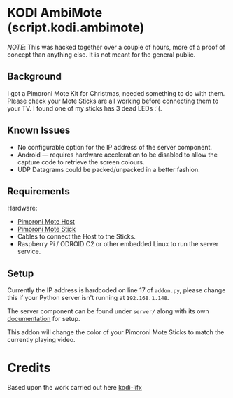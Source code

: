 # KODI AmbiMote (script.kodi.ambimote)

*NOTE*: This was hacked together over a couple of hours, more of a proof of
        concept than anything else. It is not meant for the general public.

## Background

I got a Pimoroni Mote Kit for Christmas, needed something to do with them.
Please check your Mote Sticks are all working before connecting them to your
TV. I found one of my sticks has 3 dead LEDs :'(.

## Known Issues

 * No configurable option for the IP address of the server component.
 * Android &mdash; requires hardware acceleration to be disabled to allow the
   capture code to retrieve the screen colours.
 * UDP Datagrams could be packed/unpacked in a better fashion.

## Requirements

Hardware:
 * [Pimoroni Mote Host](https://shop.pimoroni.de/products/mote)
 * [Pimoroni Mote Stick](https://shop.pimoroni.de/products/mote)
 * Cables to connect the Host to the Sticks.
 * Raspberry Pi / ODROID C2 or other embedded Linux to run the server service.

## Setup

Currently the IP address is hardcoded on line 17 of `addon.py`, please change
this if your Python server isn't running at `192.168.1.148`.

The server component can be found under `server/` along with its own
[documentation](server/README.md) for setup.

This addon will change the color of your Pimoroni Mote Sticks to match the
currently playing video.

# Credits

Based upon the work carried out here [kodi-lifx](http://www.blinkingled.be/lifx-plugin-for-kodi/)
